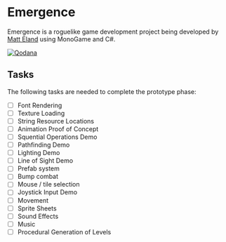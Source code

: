# Emergence

Emergence is a roguelike game development project being developed by [Matt Eland](https://MattEland.dev) using MonoGame and C#.

[![Qodana](https://github.com/IntegerMan/EmergenceMonoGame/actions/workflows/qodana_code_quality.yml/badge.svg)](https://github.com/IntegerMan/EmergenceMonoGame/actions/workflows/qodana_code_quality.yml)

## Tasks

The following tasks are needed to complete the prototype phase:

- [ ] Font Rendering
- [ ] Texture Loading
- [ ] String Resource Locations
- [ ] Animation Proof of Concept
- [ ] Squential Operations Demo
- [ ] Pathfinding Demo
- [ ] Lighting Demo
- [ ] Line of Sight Demo
- [ ] Prefab system
- [ ] Bump combat
- [ ] Mouse / tile selection
- [ ] Joystick Input Demo
- [ ] Movement
- [ ] Sprite Sheets
- [ ] Sound Effects
- [ ] Music
- [ ] Procedural Generation of Levels
